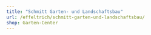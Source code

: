 ```yaml
---
title: "Schmitt Garten- und Landschaftsbau"
url: /effeltrich/schmitt-garten-und-landschaftsbau/
shop: Garten-Center
---
```

